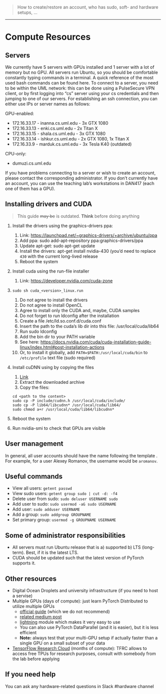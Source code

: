> How to create/restore an account, who has sudo, soft- and hardware setups, ...
---

# Compute Resources

## Servers

We currently have 5 servers with GPUs installed and 1 server with a lot of memory but no GPU.
All servers run Ubuntu, so you should be comfortable constantly typing commands in a terminal.
A quick reference of the most used bash commands can be found here.
To connect to a server, you need to be within the UML network: this can be done using a PulseSecure VPN client,
or by first logging into “cs” server using your cs credentials and then jumping to one of our servers. 
For establishing an ssh connection, you can either use IPs or server names as follows:

GPU-enabled:
* 172.16.33.17 - inanna.cs.uml.edu - 3x GTX 1080
* 172.16.33.13 - enki.cs.uml.edu - 2x Titan X
* 172.16.33.15 - shala.cs.uml.edu - 3x GTX 1080
* 172.16.33.14 - ishkur.cs.uml.edu - 2x GTX 1080, 1x Titan X
* 172.16.33.9 - marduk.cs.uml.edu - 3x Tesla K40 (outdated)

CPU-only:
* dumuzi.cs.uml.edu

If you have problems connecting to a server or wish to create an account, please contact the corresponding administrator.
If you don’t currently have an account, you can use the teaching lab’s workstations in DAN417 (each one of them has a GPU).

## Installing drivers and CUDA

> This guide ~~may be~~ is outdated. **Think** before doing anything

1. Install the drivers using the graphics-drivers ppa:
    1. Link: https://launchpad.net/~graphics-drivers/+archive/ubuntu/ppa
    1. Add ppa: sudo add-apt-repository ppa:graphics-drivers/ppa
    1. Update apt-get: sudo apt-get update
    1. Install the drivers: apt-get install nvidia-430 (you’d need to replace `430` with the current long-lived release
    1. Reboot the system

1. Install cuda using the run-file installer
    1. Link: https://developer.nvidia.com/cuda-zone

1. `sudo sh cuda_<version>_linux.run`
    1. Do not agree to install the drivers
    1. Do not agree to install OpenCL
    1. Agree to install only the CUDA and, maybe, CUDA samples
    1. Do not forget to run ldconfig after the installation 
    1. Create a file /etc/ld.so.conf.d/cuda.conf
    1. Insert the path to the cuda’s lib dir into this file: /usr/local/cuda/lib64
    1. Run sudo ldconfig
    1. Add the bin dir to your PATH variable
    1. See here: https://docs.nvidia.com/cuda/cuda-installation-guide-linux/index.html#post-installation-actions
    1. Or, to install it globally, add `PATH=$PATH:/usr/local/cuda/bin` to `/etc/profile` text file (sudo required)

1. Install cuDNN using by copying the files 
    1. [Link](https://developer.nvidia.com/cudnn)
    1. Extract the downloaded archive
    1. Copy the files:
    ```
    cd <path to the content>
    sudo cp -P include/cudnn.h /usr/local/cuda/include/
    sudo cp -P lib64/libcudnn* /usr/local/cuda/lib64/
    sudo chmod a+r /usr/local/cuda/lib64/libcudnn*
    ```
1. Reboot the system
1. Run nvidia-smi to check that GPUs are visible

## User management

In general, all user accounts should have the name following the template <first letter of first name><last name>.
For example, for a user Alexey Romanov, the username would be `aromanov`.

## Useful commands

* View all users: `getent passwd`
* View sudo users: `getent group sudo | cut -d: -f4`
* Delete user from sudo: `sudo deluser USERNAME sudo`
* Add user to sudo: `sudo usermod -aG sudo USERNAME`
* Add user: `sudo adduser USERNAME`
* Add a group: `sudo addgroup GROUPNAME`
* Set primary group: `usermod -g GROUPNAME USERNAME`

## Some of administrator responsibilities

* All servers must run Ubuntu release that is a) supported b) LTS (long-term). Best, if it is the latest LTS.
* CUDA should be updated such that the latest version of PyTorch supports it.

## Other resources

* Digital Ocean Droplets and university infrastructure (if you need to host a servise)
* Multiple GPUs (days of compute): just learn PyTorch Distributed to utilize multiple GPUs
    * [official guide](https://pytorch.org/tutorials/intermediate/dist_tuto.html) (which we do not recommend)
    * [related medium post](https://medium.com/huggingface/training-larger-batches-practical-tips-on-1-gpu-multi-gpu-distributed-setups-ec88c3e51255)
    * [lightning](https://towardsdatascience.com/how-to-refactor-your-pytorch-code-to-get-these-42-benefits-of-pytorch-lighting-6fdd0dc97538) module which makes it very easy to use
    * You can also use PyTorch DataParallel (and it is easier), but it is less efficient
    * **Note:** always test that your multi-GPU setup if actually faster than a single GPU on a small subset of your data
* [TensorFlow Research Cloud](https://www.tensorflow.org/tfrc) (months of compute): TFRC allows to access free TPUs for research purposes, consult with somebody from the lab before applying

## If you need help

You can ask any hardware-related questions in Slack #hardware channel
